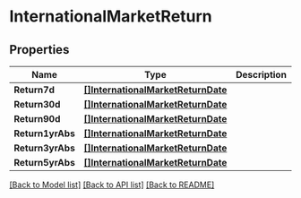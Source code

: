 # InternationalMarketReturn

## Properties

Name | Type | Description | Notes
------------ | ------------- | ------------- | -------------
**Return7d** | [**[]InternationalMarketReturnDate**](internationalMarketReturnDate.md) |  | [optional] 
**Return30d** | [**[]InternationalMarketReturnDate**](internationalMarketReturnDate.md) |  | [optional] 
**Return90d** | [**[]InternationalMarketReturnDate**](internationalMarketReturnDate.md) |  | [optional] 
**Return1yrAbs** | [**[]InternationalMarketReturnDate**](internationalMarketReturnDate.md) |  | [optional] 
**Return3yrAbs** | [**[]InternationalMarketReturnDate**](internationalMarketReturnDate.md) |  | [optional] 
**Return5yrAbs** | [**[]InternationalMarketReturnDate**](internationalMarketReturnDate.md) |  | [optional] 

[[Back to Model list]](../README.md#documentation-for-models) [[Back to API list]](../README.md#documentation-for-api-endpoints) [[Back to README]](../README.md)


